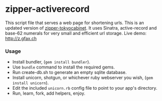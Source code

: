 zipper-activerecord
===================

This script file that serves a web page for shortening urls. This is an updated version of [zipper-tokyocabinet]. It uses Sinatra, active-record and base-62 numerals for very small and efficient url storage. Live demo: http://z.gfax.ch

### Usage
* Install bundler, (`gem install bundler`).
* Use `bundle` command to install the required gems.
* Run create-db.sh to generate an empty sqlite database.
* Install unicorn, shotgun, or whichever ruby webserver you wish, (`gem install unicorn`).
* Edit the included `unicorn.rb` config file to point to your app's directory.
* Run, learn, fork, add helpers, enjoy.

[zipper-tokyocabinet]: https://github.com/gfax/zipper-tokyocabinet
